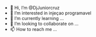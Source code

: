 - 👋 Hi, I’m @DjJuniorcruz
- 👀 I’m interested in injeçao programavel
- 🌱 I’m currently learning ...
- 💞️ I’m looking to collaborate on ...
- 📫 How to reach me ...

<!---
DjJuniorcruz/DjJuniorcruz is a ✨ special ✨ repository because its `README.md` (this file) appears on your GitHub profile.
You can click the Preview link to take a look at your changes.
--->
